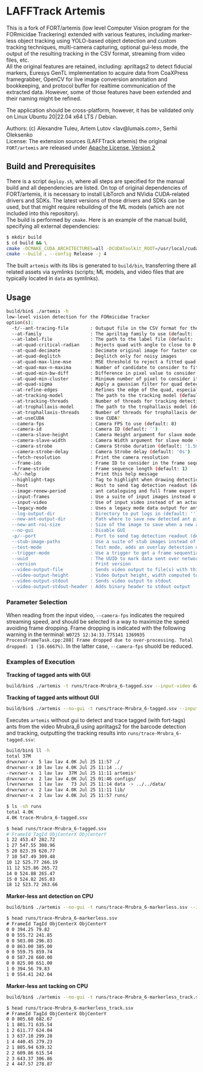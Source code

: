 # LAFFTrack Artemis
This is a fork of FORT/artemis (low level Computer Vision program for the FORmicidae Trackering) extended with various features, including marker-less object tracking using YOLO-based object detection and custom tracking techniques, multi-camera capturing, optional gui-less mode, the output of the resulting tracking in the CSV format, streaming from video files, etc.  
All the original features are retained, including: apriltags2 to detect fiducial markers, Euresys GenTL implementation to acquire data from CoaXPress framegrabber, OpenCV for live image conversion annotation and bookkeeping, and protocol buffer for realtime communication of the extracted data. However, some of those features have been extended and their naming might be refined.  

The application should be cross-platform, however, it has be validated only on Linux Ubuntu 20|22.04 x64 LTS / Debian.

Authors:  (c) Alexandre Tuleu, Artem Lutov &lt;&#108;&#97;v&commat;lumais&#46;&#99;om&gt;, Serhii Oleksenko  
License: The extension sources (LAFFTrack artemis) the original `FORT/artemis` are released under [Apache License, Version 2](www.apache.org/licenses/LICENSE-2.0.html)  

## Build and Prerequisites
There is a script `deploy.sh`, where all steps are specified for the manual build and all dependencies are listed. On top of original dependencies of FORT/artemis, it is necessary to install LibTorch and NVidia CUDA-related drivers and SDKs. The latest versions of those drivers and SDKs can be used, but that might require rebuilding of the ML models (which are not included into this repository).  
The build is performed by `cmake`. Here is an example of the manual build, specifying all external dependencies:
```sh
$ mkdir build
$ cd build && \
cmake -DCMAKE_CUDA_ARCHITECTURES=all -DCUDAToolkit_ROOT=/usr/local/cuda -DCMAKE_CUDA_COMPILER=/usr/local/cuda/bin/nvcc -DOpenCV_DIR=/opt/xdk/opencv/build -DTORCH_INSTALL_PREFIX=/opt/xdk/libtorch-cxx11-gpu -DTorch_DIR=/opt/xdk/libtorch-cxx11-gpu/share/cmake/Torch .. && \
cmake --build . --config Release -j 4
```
The built `artemis` with its libs is generated to `build/bin`, transferring there all related assets via symlinks (scripts; ML models, and video files that are typically located in `data` as symlinks).

## Usage

```sh
build/bin$ ./artemis -h
low-level vision detection for the FORmicidae Tracker
option(s):
  -t/--ant-tracing-file        : Outuput file in the CSV format for the ant tracking (i.e., runs/tacking.ssv) (default: '')
  --at-family                  : The apriltag family to use (default: '')
  --at-label-file              : The path to the label file (default: '')
  --at-quad-critical-radian    : Rejects quad with angle to close to 0 or 180 degrees (default: 0.174533)
  --at-quad-decimate           : Decimate original image for faster computation but worse pose estimation. Should be 1.0 (no decimation), 1.5, 2, 3 or 4 (default: 1)
  --at-quad-deglitch           : Deglitch only for noisy images
  --at-quad-max-line-mse       : MSE threshold to reject a fitted quad (default: 10)
  --at-quad-max-n-maxima       : Number of candidate to consider to fit quad corner (default: 10)
  --at-quad-min-bw-diff        : Difference in pixel value to consider a region black or white (default: 40)
  --at-quad-min-cluster        : Minimum number of pixel to consider it a quad (default: 5)
  --at-quad-sigma              : Apply a gaussian filter for quad detection, noisy image likes a slight filter like 0.8, for ant detection, 0.0 is almost always fine (default: 0)
  --at-refine-edges            : Refines the edge of the quad, especially needed if decimation is used.
  --at-tracking-model          : The path to the tracking model (default: '')
  --at-tracking-threads        : Number of threads for tracking detection (default: 1)
  --at-trophallaxis-model      : The path to the trophallaxis model (default: '')
  --at-trophallaxis-threads    : Number of threads for trophallaxis detection (default: 1)
  --at-useCUDA                 : Use CUDA?
  --camera-fps                 : Camera FPS to use (default: 8)
  --camera-id                  : Сamera ID (default: '')
  --camera-slave-height        : Camera Height argument for slave mode (default: 0)
  --camera-slave-width         : Camera Width argument for slave mode (default: 0)
  --camera-strobe              : Camera Strobe duration (default: '1.5ms')
  --camera-strobe-delay        : Camera Strobe delay (default: '0s')
  --fetch-resolution           : Print the camera resolution
  --frame-ids                  : Frame ID to consider in the frame sequence, if empty consider all (default: '')
  --frame-stride               : Frame sequence length (default: 1)
  -h/--help                    : Print this help message
  --highlight-tags             : Tag to highlight when drawing detections (default: '')
  --host                       : Host to send tag detection readout (default: '')
  --image-renew-period         : ant cataloguing and full frame export renew period (default: '2h0m0s')
  --input-frames               : Use a suite of input images instead of an actual framegrabber (default: '')
  --input-video                : Use of input video instead of an actual framegrabber (default: '')
  --legacy-mode                : Uses a legacy mode data output for ants cataloging and video output display. The data will be convertible to the data expected by the former Keller's group tracking system
  --log-output-dir             : Directory to put logs in (default: '')
  --new-ant-output-dir         : Path where to save new detected ant pictures (default: '')
  --new-ant-roi-size           : Size of the image to save when a new ant is found (default: 600)
  --no-gui                     : Disable GUI
  -p/--port                    : Port to send tag detection readout (default: 3002)
  --stub-image-paths           : Use a suite of stub images instead of an actual framegrabber (default: '')
  --test-mode                  : Test mode, adds an overlay detection drawing and statistics
  --trigger-mode               : Use a trigger to get a frame sequential/parallel (default: 'none')
  --uuid                       : The UUID to mark data sent over network (default: '')
  --version                    : Print version
  --video-output-file          : Sends video output to file(s) with this basename, automatically adding the suffix "_CamId-<CamId>.mp4" (default: '')
  --video-output-height        : Video Output height, width computed to maintain the aspect ratio, 0 means use frame height (default: 1080)
  --video-output-stdout        : Sends video output to stdout
  --video-output-stdout-header : Adds binary header to stdout output
```

### Parameter Selection
When reading from the input video, `--camera-fps` indicates the required streaming speed, and should be selected in a way to maximize the speed avoiding frame dropping. Frame dropping is indicated with the following warning in the terminal: `W0725 12:34:33.775141 1369935 ProcessFrameTask.cpp:288] Frame dropped due to over-processing. Total dropped: 1 (16.6667%)`. In the latter case, `--camera-fps` shuold be reduced.

### Examples of Execution

__Tracking of tagged ants with GUI__
```sh
build/bin$ ./artemis -t runs/trace-Mrubra_6-tagged.ssv --input-video data/video/TaggedAnts/Mrubra_6_ARTag_1dot3mm_test_2496px_10fps_0_MV-CH430-90XM-F-NF_clip.mp4 --at-family 16h5
```

__Tracking of tagged ants without GUI__
```sh
build/bin$ ./artemis --no-gui -t runs/trace-Mrubra_6-tagged.ssv --input-video data/video/TaggedAnts/Mrubra_6_ARTag_1dot3mm_test_2496px_10fps_0_MV-CH430-90XM-F-NF_clip.mp4 --at-family 16h5
```
Executes `artemis` without gui to detect and trace tagged (with fort-tags) ants from the video Mrubra_6 using apriltags2 for the barcode detection and tracking, outputting the tracking results into `runs/trace-Mrubra_6-tagged.ssv`:
```sh
build/bin$ ll -h
total 37M
drwxrwxr-x  5 lav lav 4.0K Jul 25 11:57 ./
drwxrwxr-x 10 lav lav 4.0K Jul 25 11:14 ../
-rwxrwxr-x  1 lav lav  37M Jul 25 11:11 artemis*
drwxrwxr-x  2 lav lav 4.0K Jul 25 01:46 configs/
lrwxrwxrwx  1 lav lav   73 Jul 25 11:14 data -> ../../data/
drwxrwxr-x  2 lav lav 4.0K Jul 25 11:11 lib/
drwxrwxr-x  2 lav lav 4.0K Jul 25 11:57 runs/

$ ls -sh runs
total 4.0K
4.0K trace-Mrubra_6-tagged.ssv

$ head runs/trace-Mrubra_6-tagged.ssv
# FrameId TagId ObjCenterX ObjCenterY
1 22 453.47 282.72
1 27 547.55 308.96
5 20 823.39 620.77
7 10 547.49 309.48
10 12 525.77 266.19
11 12 525.86 265.72
14 0 524.88 265.47
15 0 524.82 265.03
18 12 523.72 263.66
```

__Marker-less ant detection on CPU__
```sh
build/bin$ ./artemis --no-gui -t runs/trace-Mrubra_6-markerless.ssv --input-video data/video/TaggedAnts/Mrubra_6_ARTag_1dot3mm_test_2496px_10fps_0_MV-CH430-90XM-F-NF_clip.mp4 --at-trophallaxis-model data/models/AntED_yolo5_traced_992.pt --camera-fps 1
```

```txt
$ head runs/trace-Mrubra_6-markerless.ssv 
# FrameId TagId ObjCenterX ObjCenterY
0 0 394.25 79.82
0 0 555.72 241.85
0 0 503.00 296.83
0 0 863.00 385.00
0 0 559.75 859.74
0 0 587.28 660.00
0 0 825.00 651.00
1 0 394.56 79.83
1 0 554.41 242.04
```

__Marker-less ant tacking on CPU__
```sh
build/bin$ ./artemis --no-gui -t runs/trace-Mrubra_6-markerless_track.ssv --input-video data/video/TaggedAnts/Mrubra_6_ARTag_1dot3mm_test_2496px_10fps_0_MV-CH430-90XM-F-NF_clip.mp4 --at-tracking-model data/models/AntED_yolo5_traced_992.pt --camera-fps 0.2
```

```txt
$ head runs/trace-Mrubra_6-markerless_track.ssv
# FrameId TagId ObjCenterX ObjCenterY
0 0 805.60 682.67
1 1 801.71 635.54
1 2 611.77 624.04
1 3 637.10 299.28
1 4 440.45 279.23
2 1 805.94 639.32
2 2 609.86 615.54
2 3 643.37 306.86
2 4 447.57 278.87
```
